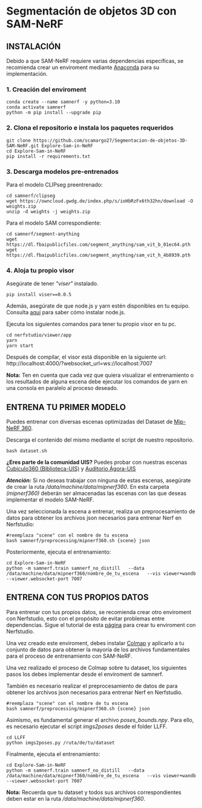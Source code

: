 # Segmentación de objetos 3D con SAM-NeRF

## **INSTALACIÓN**

Debido a que SAM-NeRF requiere varias dependencias específicas, se recomienda crear un enviroment mediante [Anaconda](https://www.anaconda.com/download/success) para su implementación.

### **1. Creación del enviroment**
```
conda create --name samnerf -y python=3.10
conda activate samnerf
python -m pip install --upgrade pip
```
### **2. Clona el repositorio e instala los paquetes requeridos**
```
git clone https://github.com/scamargo27/Segmentacion-de-objetos-3D-SAM-NeRF.git Explore-Sam-in-NeRF
cd Explore-Sam-in-NeRF
pip install -r requirements.txt
``` 
### **3. Descarga modelos pre-entrenados**

Para el modelo CLIPseg preentrenado:
```
cd samnerf/clipseg
wget https://owncloud.gwdg.de/index.php/s/ioHbRzFx6th32hn/download -O weights.zip
unzip -d weights -j weights.zip
```
Para el modelo SAM correspondiente:

```
cd samnerf/segment-anything
wget https://dl.fbaipublicfiles.com/segment_anything/sam_vit_b_01ec64.pth
wget https://dl.fbaipublicfiles.com/segment_anything/sam_vit_h_4b8939.pth
```
### **4. Aloja tu propio visor**

Asegúrate de tener _"viser"_ instalado.

```
pip install viser==0.0.5
```

Además, asegúrate de que node.js y yarn estén disponibles en tu equipo. Consulta [aquí](https://www.digitalocean.com/community/tutorials/how-to-install-node-js-on-ubuntu-20-04)  para saber cómo instalar node.js.

Ejecuta los siguientes comandos para tener tu propio visor en tu pc.

```
cd nerfstudio/viewer/app
yarn
yarn start
```

Después de compilar, el visor está disponible en la siguiente url: http://localhost:4000/?websocket_url=ws://localhost:7007

**Nota:** Ten en cuenta que cada vez que quiera visualizar el entrenamiento o los resultados de alguna escena debe ejecutar los comandos de yarn en una consola en paralelo al proceso deseado.

## ENTRENA TU PRIMER MODELO 

Puedes entrenar con diversas escenas optimizadas del Dataset de [Mip-NeRF 360](https://jonbarron-info.translate.goog/mipnerf360/?_x_tr_sl=en&_x_tr_tl=es&_x_tr_hl=es&_x_tr_pto=tc).

Descarga el contenido del mismo mediante el script de nuestro repositorio.

```
bash dataset.sh
```
**¿Eres parte de la comunidad UIS?** Puedes probar con nuestras escenas [Cubículo360 (Biblioteca-UIS)](https://drive.google.com/drive/folders/1eDXjGIb3tiUpDG_WdFCICe-svnWkiToB?usp=sharing) y [Auditorio Ágora-UIS]()

**_Atención:_** Si no deseas trabajar con ninguna de estas escenas, asegúrate de crear la ruta _/data/machine/data/mipnerf360_. En esta carpeta _(mipnerf360)_ deberán ser almacenadas las escenas con las que deseas implementar el modelo SAM-NeRF.

Una vez seleccionada la escena a entrenar, realiza un preprocesamiento de datos para obtener los archivos json necesarios para entrenar Nerf en Nerfstudio:
```
#reemplaza "scene" con el nombre de tu escena
bash samnerf/preprocessing/mipnerf360.sh {scene} json
```

Posteriormente, ejecuta el entrenamiento: 
```
cd Explore-Sam-in-NeRF
python -m samnerf.train samnerf_no_distill   --data /data/machine/data/mipnerf360/nombre_de_tu_escena   --vis viewer+wandb   --viewer.websocket-port 7007
``` 

## ENTRENA CON TUS PROPIOS DATOS 

Para entrenar con tus propios datos, se recomienda crear otro enviroment con Nerfstudio, esto con el propósito de evitar problemas entre dependencias. Sigue el tutorial de esta [página](https://docs.nerf.studio/quickstart/installation.html) para crear tu enviroment con Nerfstudio.

Una vez creado este enviroment, debes instalar [Colmap](https://docs.nerf.studio/quickstart/custom_dataset.html) y aplicarlo a tu conjunto de datos para obtener la mayoría de los archivos fundamentales para el proceso de entrenamiento con SAM-NeRF. 

Una vez realizado el proceso de Colmap sobre tu dataset, los siguientes pasos los debes implementar desde el enviroment de  samnerf. 

También es necesario realizar el preprocesamiento de datos de para obtener los archivos json necesarios para entrenar Nerf en Nerfstudio.

```
#reemplaza "scene" con el nombre de tu escena
bash samnerf/preprocessing/mipnerf360.sh {scene} json
```
Asimismo, es fundamental generar el archivo _poses_bounds.npy_. Para ello, es necesario ejecutar el script _imgs2poses_ desde el folder LLFF.
```
cd LLFF
python imgs2poses.py /ruta/de/tu/dataset
```

Finalmente, ejecuta el entrenamiento: 
```
cd Explore-Sam-in-NeRF
python -m samnerf.train samnerf_no_distill   --data /data/machine/data/mipnerf360/nombre_de_tu_escena   --vis viewer+wandb   --viewer.websocket-port 7007
```
**Nota:** Recuerda que tu dataset y todos sus archivos correspondientes deben estar en la ruta _/data/machine/data/mipnerf360_.








